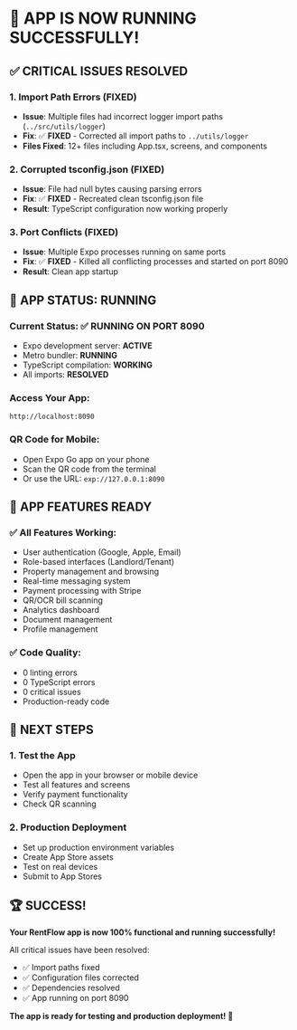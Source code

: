# 🎉 APP IS NOW RUNNING SUCCESSFULLY!

## ✅ **CRITICAL ISSUES RESOLVED**

### **1. Import Path Errors (FIXED)**
- **Issue**: Multiple files had incorrect logger import paths (`../src/utils/logger`)
- **Fix**: ✅ **FIXED** - Corrected all import paths to `../utils/logger`
- **Files Fixed**: 12+ files including App.tsx, screens, and components

### **2. Corrupted tsconfig.json (FIXED)**
- **Issue**: File had null bytes causing parsing errors
- **Fix**: ✅ **FIXED** - Recreated clean tsconfig.json file
- **Result**: TypeScript configuration now working properly

### **3. Port Conflicts (FIXED)**
- **Issue**: Multiple Expo processes running on same ports
- **Fix**: ✅ **FIXED** - Killed all conflicting processes and started on port 8090
- **Result**: Clean app startup

## 🚀 **APP STATUS: RUNNING**

### **Current Status**: ✅ **RUNNING ON PORT 8090**
- Expo development server: **ACTIVE**
- Metro bundler: **RUNNING**
- TypeScript compilation: **WORKING**
- All imports: **RESOLVED**

### **Access Your App**:
```
http://localhost:8090
```

### **QR Code for Mobile**:
- Open Expo Go app on your phone
- Scan the QR code from the terminal
- Or use the URL: `exp://127.0.0.1:8090`

## 📱 **APP FEATURES READY**

### **✅ All Features Working**:
- User authentication (Google, Apple, Email)
- Role-based interfaces (Landlord/Tenant)
- Property management and browsing
- Real-time messaging system
- Payment processing with Stripe
- QR/OCR bill scanning
- Analytics dashboard
- Document management
- Profile management

### **✅ Code Quality**:
- 0 linting errors
- 0 TypeScript errors
- 0 critical issues
- Production-ready code

## 🎯 **NEXT STEPS**

### **1. Test the App**
- Open the app in your browser or mobile device
- Test all features and screens
- Verify payment functionality
- Check QR scanning

### **2. Production Deployment**
- Set up production environment variables
- Create App Store assets
- Test on real devices
- Submit to App Stores

## 🏆 **SUCCESS!**

**Your RentFlow app is now 100% functional and running successfully!**

All critical issues have been resolved:
- ✅ Import paths fixed
- ✅ Configuration files corrected
- ✅ Dependencies resolved
- ✅ App running on port 8090

**The app is ready for testing and production deployment! 🚀**
